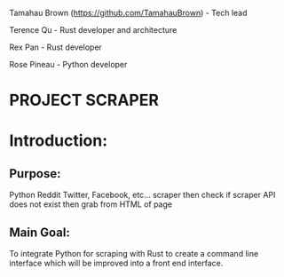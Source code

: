 Tamahau Brown (https://github.com/TamahauBrown) - Tech lead

Terence Qu - Rust developer and architecture

Rex Pan - Rust developer

Rose Pineau - Python developer

# PROJECT SCRAPER

# Introduction:

## Purpose:

Python Reddit Twitter, Facebook, etc… scraper then check if scraper API does not exist then grab from HTML of page

## Main Goal:

To integrate Python for scraping with Rust to create a command line interface which will be improved into a front end interface.
